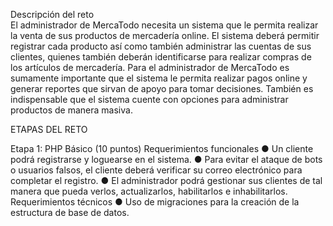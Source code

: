 Descripción del reto  
El administrador de MercaTodo necesita un sistema que le permita realizar la venta de sus productos de mercadería online. El sistema deberá permitir registrar cada producto así como también administrar las cuentas de sus clientes, quienes también deberán identificarse para realizar compras de los artículos de mercadería. 
Para el administrador de MercaTodo es sumamente importante que el sistema le permita realizar pagos online y generar reportes que sirvan de apoyo para tomar decisiones. También es indispensable que el sistema cuente con opciones para administrar productos de manera masiva.
 
 
ETAPAS DEL RETO
 
Etapa 1: PHP Básico (10 puntos) 
Requerimientos funcionales 
● Un cliente podrá registrarse y loguearse en el sistema. 
● Para evitar el ataque de bots o usuarios falsos, el cliente deberá verificar su correo electrónico para completar el registro. 
● El administrador podrá gestionar sus clientes de tal manera que pueda verlos, actualizarlos, habilitarlos e inhabilitarlos. 
Requerimientos técnicos 
● Uso de migraciones para la creación de la estructura de base de datos.


